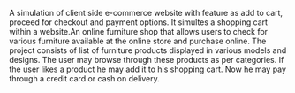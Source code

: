 A simulation of client side e-commerce website with feature as add to cart, proceed for checkout and payment options. It simultes a shopping cart within a website.An online furniture shop that allows users to check for various furniture available at the online store and purchase online. The project consists of list of furniture products displayed in various models and designs. The user may browse through these products as per categories. If the user likes a product he may add it to his shopping cart. Now he may pay through a credit card or cash on delivery.
